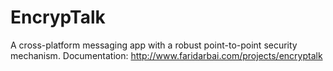 # EncrypTalk
A cross-platform messaging app with a robust point-to-point security mechanism.
Documentation: http://www.faridarbai.com/projects/encryptalk
